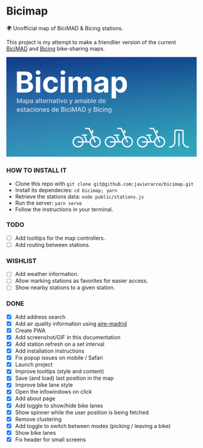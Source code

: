 # Bicimap

🌍 Unofficial map of BiciMAD & Bicing stations. 

This project is my attempt to make a friendlier version of the current [BiciMAD](https://u.bicimad.com/mapa) and [Bicing](https://bicing.barcelona/mapa-de-disponibilitat) bike-sharing maps.

![card](public/img/card.png)

### HOW TO INSTALL IT

- Clone this repo with `git clone git@github.com:javierarce/bicimap.git`
- Install its dependecies: `cd bicimap; yarn`
- Retrieve the stations data: `node public/stations.js`
- Run the server: `yarn serve`
- Follow the instructions in your terminal.

### TODO

- [ ] Add tooltips for the map controllers.
- [ ] Add routing between stations.

### WISHLIST

- [ ] Add weather information.
- [ ] Allow marking stations as favorites for easier access.
- [ ] Show nearby stations to a given station.

### DONE

- [x] Add address search
- [x] Add air quality information using [aire-madrid](https://github.com/javierarce/aire-madrid)
- [x] Create PWA
- [x] Add screenshot/GIF in this documentation
- [x] Add station refresh on a set interval
- [x] Add installation instructions
- [x] Fix popup issues on mobile / Safari
- [x] Launch project
- [x] Improve tooltips (style and content)
- [x] Save (and load) last position in the map
- [x] Improve bike lane style
- [x] Open the infowindows on click
- [x] Add about page
- [x] Add toggle to show/hide bike lanes
- [x] Show spinner while the user position is being fetched
- [x] Remove clustering
- [x] Add toggle to switch between modes (picking / leaving a bike)
- [x] Show bike lanes
- [x] Fix header for small screens
